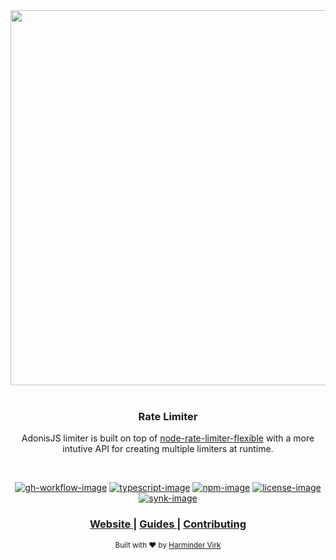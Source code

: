 <div align="center">
  <img src="https://res.cloudinary.com/adonisjs/image/upload/q_100/v1558612869/adonis-readme_zscycu.jpg" width="600px">
</div>

<br />

<div align="center">
  <h3>Rate Limiter</h3>
  <p>

  AdonisJS limiter is built on top of [node-rate-limiter-flexible](https://github.com/animir/node-rate-limiter-flexible) with a more intutive API for creating multiple limiters at runtime.

  </p>
</div>

<br />

<div align="center">

[![gh-workflow-image]][gh-workflow-url] [![typescript-image]][typescript-url] [![npm-image]][npm-url] [![license-image]][license-url]  [![synk-image]][synk-url]

</div>

<div align="center">
  <h3>
    <a href="https://adonisjs.com">
      Website
    </a>
    <span> | </span>
    <a href="https://docs.adonisjs.com/guides/rate-limiting">
      Guides
    </a>
    <span> | </span>
    <a href="https://github.com/adonisjs/.github/blob/main/docs/CONTRIBUTING.md">
      Contributing
    </a>
  </h3>
</div>

<div align="center">
  <sub>Built with ❤︎ by <a href="https://twitter.com/AmanVirk1">Harminder Virk</a>
</div>

[gh-workflow-image]: https://img.shields.io/github/workflow/status/adonisjs/limiter/test?style=for-the-badge
[gh-workflow-url]: https://github.com/adonisjs/limiter/actions/workflows/test.yml "Github action"

[typescript-image]: https://img.shields.io/badge/Typescript-294E80.svg?style=for-the-badge&logo=typescript
[typescript-url]:  "typescript"

[npm-image]: https://img.shields.io/npm/v/@adonisjs/limiter/alpha.svg?style=for-the-badge&logo=npm
[npm-url]: https://www.npmjs.com/package/@adonisjs/limiter/v/alpha "npm"

[license-image]: https://img.shields.io/npm/l/@adonisjs/limiter?color=blueviolet&style=for-the-badge
[license-url]: LICENSE.md "license"

[synk-image]: https://img.shields.io/snyk/vulnerabilities/github/adonisjs/limiter?label=Synk%20Vulnerabilities&style=for-the-badge
[synk-url]: https://snyk.io/test/github/adonisjs/limiter?targetFile=package.json "synk"
